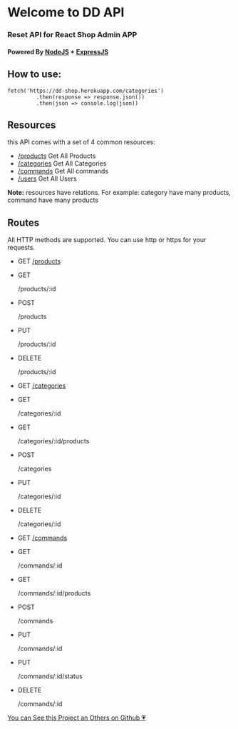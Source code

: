 Welcome to DD API
=================

### Reset API for React Shop Admin APP

#### Powered By [NodeJS](https://nodejs.org/en/) + [ExpressJS](https://expressjs.com/)

How to use:
-----------

    fetch('https://dd-shop.herokuapp.com/categories')
             .then(response => response.json())
             .then(json => console.log(json))

Resources
---------

this API comes with a set of 4 common resources:

*   [/products](/products) Get All Products
*   [/categories](/categories) Get All Categories
*   [/commands](#) Get All commands
*   [/users](#) Get All Users

**Note:** resources have relations. For example: category have many products, command have many products

Routes
------

All HTTP methods are supported. You can use http or https for your requests.

*   GET [/products](/products)
*   GET
    
    /products/:id
    
*   POST
    
    /products
    
*   PUT
    
    /products/:id
    
*   DELETE
    
    /products/:id
    
*   GET [/categories](/categories)
*   GET
    
    /categories/:id
    
*   GET
    
    /categories/:id/products
    
*   POST
    
    /categories
    
*   PUT
    
    /categories/:id
    
*   DELETE
    
    /categories/:id
    
*   GET [/commands](/commands)
*   GET
    
    /commands/:id
    
*   GET
    
    /commands/:id/products
    
*   POST
    
    /commands
    
*   PUT
    
    /commands/:id
    
*   PUT
    
    /commands/:id/status
    
*   DELETE
    
    /commands/:id
    

[You can See this Project an Others on Github 💗](https://github.com/medbendadi)
